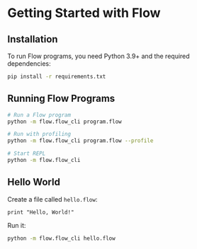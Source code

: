 # Getting Started with Flow

## Installation

To run Flow programs, you need Python 3.9+ and the required dependencies:

```bash
pip install -r requirements.txt
```

## Running Flow Programs

```bash
# Run a Flow program
python -m flow.flow_cli program.flow

# Run with profiling
python -m flow.flow_cli program.flow --profile

# Start REPL
python -m flow.flow_cli
```

## Hello World

Create a file called `hello.flow`:

```flow
print "Hello, World!"
```

Run it:

```bash
python -m flow.flow_cli hello.flow
```